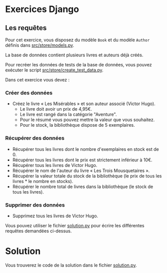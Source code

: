 # Exercices Django

## Les requêtes

Pour cet exercice, vous disposez du modèle `Book` et du modèle `Author` définis dans [src/store/models.py](src/store/models.py).

La base de données contient plusieurs livres et auteurs déjà créés.

Pour recréer les données de tests de la base de données, vous pouvez exécuter le script [src/store/create_test_data.py](src/store/create_test_data.py).

Dans cet exercice vous devez :

### Créer des données
- Créez le livre « Les Misérables » et son auteur associé (Victor Hugo).
    - Le livre doit avoir un prix de 4,95€.
    - Le livre est rangé dans la catégorie "Aventure".
    - Pour le résumé vous pouvez mettre la valeur que vous souhaitez.
    - Pour le stock, la bibliothèque dispose de 5 exemplaires.

### Récupérer des données
- Récupérer tous les livres dont le nombre d'exemplaires en stock est de 0.
- Récupérer tous les livres dont le prix est strictement inférieur à 10€.
- Récupérer tous les livres de Victor Hugo.
- Récupérer le nom de l'auteur du livre « Les Trois Mousquetaires ».
- Récupérer la valeur totale du stock de la bibliothèque (le prix de tous les livres * le nombre en stocks).
- Récupérer le nombre total de livres dans la bibliothèque (le stock de tous les livres). 

### Supprimer des données
- Supprimez tous les livres de Victor Hugo.

Vous pouvez utiliser le fichier [solution.py](src/store/solution.py) pour écrire les différentes requêtes demandées ci-dessus.

# Solution

Vous trouverez le code de la solution dans le fichier [solution.py](src/store/solution.py).

